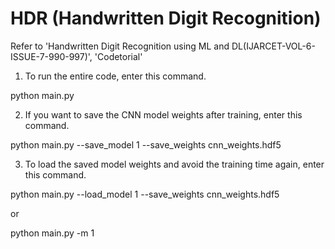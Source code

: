 # HDR (Handwritten Digit Recognition)
Refer to 'Handwritten Digit Recognition using ML and DL(IJARCET-VOL-6-ISSUE-7-990-997)', 'Codetorial'

1. To run the entire code, enter this command.

python main.py


2. If you want to save the CNN model weights after training, enter this command.

python main.py --save_model 1 --save_weights cnn_weights.hdf5


3. To load the saved model weights and avoid the training time again, enter this command.

python main.py --load_model 1 --save_weights cnn_weights.hdf5

or

python main.py -m 1
